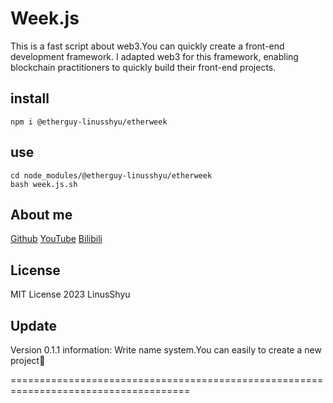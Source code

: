 # Week.js

This is a fast script about web3.You can quickly create a front-end development framework.
I adapted web3 for this framework, enabling blockchain practitioners to quickly build their front-end projects.

## install

```shell
npm i @etherguy-linusshyu/etherweek
```

## use

```shell
cd node_modules/@etherguy-linusshyu/etherweek
bash week.js.sh
```

## About me

[Github](https://github.com/Linus-Shyu)
[YouTube](https://www.youtube.com/channel/UC4KtR-YsWDfWtikRGOZb58Q)
[Bilibili](https://space.bilibili.com/411591950?spm_id_from=333.1007.0.0)

## License

MIT License 2023 LinusShyu

## Update

Version 0.1.1
information:
Write name system.You can easily to create a new project🎉

=====================================================================================
